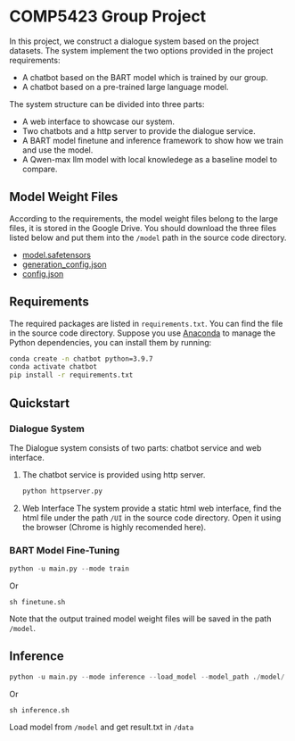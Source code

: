 # COMP5423 Group Project

In this project, we construct a dialogue system based on the project datasets. The system implement the two options provided in the project requirements:

* A chatbot based on the BART model which is trained by our group.
* A chatbot based on a pre-trained large language model.

The system structure can be divided into three parts:

* A web interface to showcase our system.
* Two chatbots and a http server to provide the dialogue service.
* A BART model finetune and inference framework to show how we train and use the model.
* A Qwen-max llm model with local knowledege as a baseline model to compare.

## Model Weight Files

According to the requirements, the model weight files belong to the large files, it is stored in the Google Drive. You should download the three files listed below and put them into the `/model` path in the source code directory.

* [model.safetensors](https://drive.google.com/file/d/16D97cC75pUWmQ0lhgcacx10rfMhTrfMh/view?usp=share_link)
* [generation_config.json](https://drive.google.com/file/d/16ft7nHkyIVpIAGqoxoIGrclxbyqQ7IKN/view?usp=share_link)
* [config.json](https://drive.google.com/file/d/14R4bkcJeicEbNxHWGGLouvQJfrpRpQkB/view?usp=share_link)


## Requirements

The required packages are listed in `requirements.txt`. You can find the file in the source code directory. Suppose you use [Anaconda](https://www.anaconda.com/) to manage the Python dependencies, you can install them by running:

```bash
conda create -n chatbot python=3.9.7
conda activate chatbot
pip install -r requirements.txt
```
## Quickstart

### Dialogue System

The Dialogue system consists of two parts: chatbot service and web interface.

1. The chatbot service is provided using http server.
   ```python
   python httpserver.py
   ```
2. Web Interface
   The system provide a static html web interface, find the html file under the path `/UI` in the source code directory. Open it using the browser (Chrome is highly recomended here).

### BART Model Fine-Tuning

```python
python -u main.py --mode train
```
Or

```shell
sh finetune.sh
```

Note that the output trained model weight files will be saved in the path `/model`.

## Inference

```python
python -u main.py --mode inference --load_model --model_path ./model/
```
Or

```shell
sh inference.sh
```
Load model from  `/model` and get result.txt in  `/data`